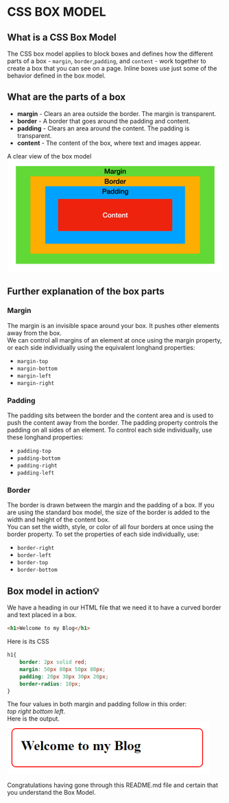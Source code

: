 # CSS BOX MODEL
## What is a CSS Box Model
The CSS box model  applies to block boxes and defines how the different parts of a box - ```margin```, ```border```,```padding```, and ```content``` - work together to create a box that you can see on a page. Inline boxes use just some of the behavior defined in the box model.

## What are the parts of a box
- **margin** - Clears an area outside the border. The margin is transparent.
- **border** - A border that goes around the padding and content.
- **padding** - Clears an area around the content. The padding is transparent.
- **content** - The content of the box, where text and images appear.

A clear view of the box model  
![Box Model Picture](assets\box-model.png)  
## Further explanation of the box parts
### Margin
The margin is an invisible space around your box. It pushes other elements away from the box.  
We can control all margins of an element at once using the margin property, or each side individually using the equivalent longhand properties:
- ```margin-top```
- ```margin-bottom```
- ```margin-left```
- ```margin-right```

### Padding
The padding sits between the border and the content area and is used to push the content away from the border.
The padding property controls the padding on all sides of an element. To control each side individually, use these longhand properties:
- ```padding-top```
- ```padding-bottom```
- ```padding-right```
- ```padding-left```

### Border
The border is drawn between the margin and the padding of a box. If you are using the standard box model, the size of the border is added to the width and height of the content box.  
You can set the width, style, or color of all four borders at once using the border property.
To set the properties of each side individually, use:
- ```border-right```
- ```border-left```
- ```border-top```
- ```border-bottom```

## Box model in action💡
We have a heading in our HTML file that we need it to have a curved border and text placed in a box.
```html
<h1>Welcome to my Blog</h1>
```
Here is its CSS
```css
h1{
    border: 2px solid red;
    margin: 50px 80px 50px 80px;
    padding: 20px 30px 30px 20px;
    border-radius: 10px;
}
```

The four values in both margin and padding follow in this order:  
_top_ _right_ _bottom_ _left_.  
Here is the output.
![CSS applied on a heading](assets\heading.png)

Congratulations having gone through this README.md file and certain that you understand the Box Model.